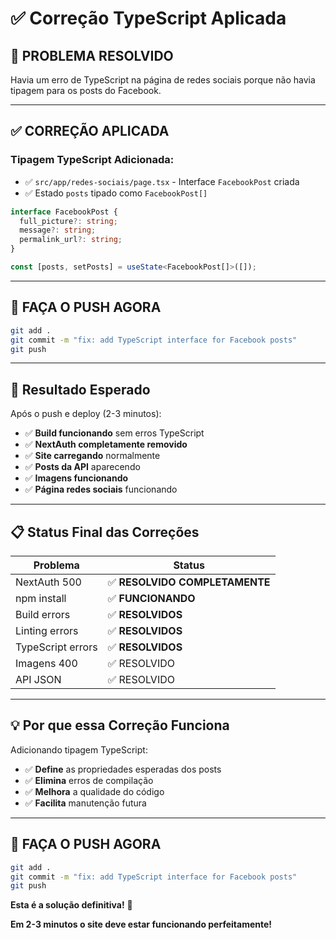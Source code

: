 # ✅ Correção TypeScript Aplicada

## 🎯 **PROBLEMA RESOLVIDO**

Havia um erro de TypeScript na página de redes sociais porque não havia tipagem para os posts do Facebook.

---

## ✅ **CORREÇÃO APLICADA**

### **Tipagem TypeScript Adicionada:**
- ✅ `src/app/redes-sociais/page.tsx` - Interface `FacebookPost` criada
- ✅ Estado `posts` tipado como `FacebookPost[]`

```typescript
interface FacebookPost {
  full_picture?: string;
  message?: string;
  permalink_url?: string;
}

const [posts, setPosts] = useState<FacebookPost[]>([]);
```

---

## 🚀 **FAÇA O PUSH AGORA**

```bash
git add .
git commit -m "fix: add TypeScript interface for Facebook posts"
git push
```

---

## 🎯 **Resultado Esperado**

Após o push e deploy (2-3 minutos):
- ✅ **Build funcionando** sem erros TypeScript
- ✅ **NextAuth completamente removido**
- ✅ **Site carregando** normalmente
- ✅ **Posts da API** aparecendo
- ✅ **Imagens funcionando**
- ✅ **Página redes sociais** funcionando

---

## 📋 **Status Final das Correções**

| Problema | Status |
|----------|---------|
| NextAuth 500 | ✅ **RESOLVIDO COMPLETAMENTE** |
| npm install | ✅ **FUNCIONANDO** |
| Build errors | ✅ **RESOLVIDOS** |
| Linting errors | ✅ **RESOLVIDOS** |
| TypeScript errors | ✅ **RESOLVIDOS** |
| Imagens 400 | ✅ RESOLVIDO |
| API JSON | ✅ RESOLVIDO |

---

## 💡 **Por que essa Correção Funciona**

Adicionando tipagem TypeScript:
- ✅ **Define** as propriedades esperadas dos posts
- ✅ **Elimina** erros de compilação
- ✅ **Melhora** a qualidade do código
- ✅ **Facilita** manutenção futura

---

## 🚨 **FAÇA O PUSH AGORA**

```bash
git add .
git commit -m "fix: add TypeScript interface for Facebook posts"
git push
```

**Esta é a solução definitiva!** 🎉

**Em 2-3 minutos o site deve estar funcionando perfeitamente!**
